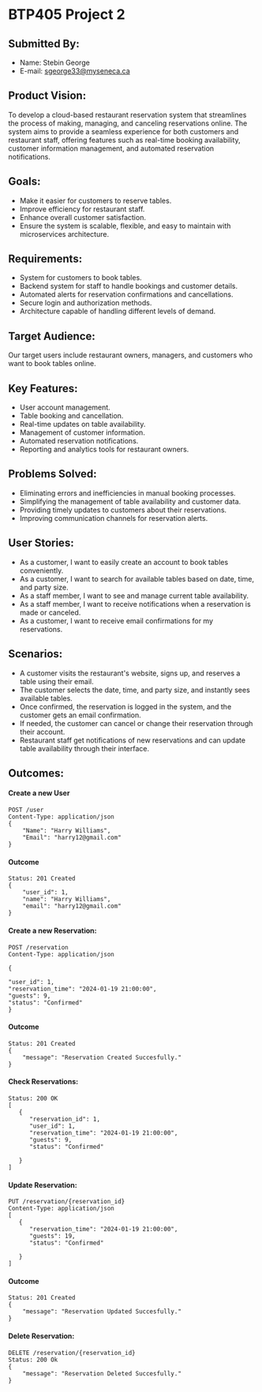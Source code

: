 # BTP405 Project 2

## Submitted By:

- Name: Stebin George
- E-mail: sgeorge33@myseneca.ca


## Product Vision:

To develop a cloud-based restaurant reservation system that streamlines the process of making, managing, and canceling reservations online. The system aims to provide a seamless experience for both customers and restaurant staff, offering features such as real-time booking availability, customer information management, and automated reservation notifications.

## Goals:

- Make it easier for customers to reserve tables.
- Improve efficiency for restaurant staff.
- Enhance overall customer satisfaction.
- Ensure the system is scalable, flexible, and easy to maintain with microservices architecture.

## Requirements:

- System for customers to book tables.
- Backend system for staff to handle bookings and customer details.
- Automated alerts for reservation confirmations and cancellations.
- Secure login and authorization methods.
- Architecture capable of handling different levels of demand.

## Target Audience:

Our target users include restaurant owners, managers, and customers who want to book tables online.


## Key Features:

- User account management.
- Table booking and cancellation.
- Real-time updates on table availability.
- Management of customer information.
- Automated reservation notifications.
- Reporting and analytics tools for restaurant owners.



## Problems Solved:

- Eliminating errors and inefficiencies in manual booking processes.
- Simplifying the management of table availability and customer data.
- Providing timely updates to customers about their reservations.
- Improving communication channels for reservation alerts.




## User Stories:

- As a customer, I want to easily create an account to book tables conveniently.
- As a customer, I want to search for available tables based on date, time, and party size.
- As a staff member, I want to see and manage current table availability.
- As a staff member, I want to receive notifications when a reservation is made or canceled.
- As a customer, I want to receive email confirmations for my reservations.



## Scenarios:

- A customer visits the restaurant's website, signs up, and reserves a table using their email.
- The customer selects the date, time, and party size, and instantly sees available tables.
- Once confirmed, the reservation is logged in the system, and the customer gets an email confirmation.
- If needed, the customer can cancel or change their reservation through their account.
- Restaurant staff get notifications of new reservations and can update table availability through their interface.

## Outcomes: 

#### Create a new User

```
POST /user
Content-Type: application/json
{
    "Name": "Harry Williams",
    "Email": "harry12@gmail.com"
}
```
#### Outcome
```
Status: 201 Created
{
    "user_id": 1,
    "name": "Harry Williams",
    "email": "harry12@gmail.com"
}
```


#### Create a new Reservation:

```
POST /reservation
Content-Type: application/json

{

"user_id": 1,
"reservation_time": "2024-01-19 21:00:00",
"guests": 9,
"status": "Confirmed"
}
```

#### Outcome
```
Status: 201 Created
{
    "message": "Reservation Created Succesfully."
}
```


#### Check Reservations:

```
Status: 200 OK
[
   {
      "reservation_id": 1,
      "user_id": 1,
      "reservation_time": "2024-01-19 21:00:00",
      "guests": 9,
      "status": "Confirmed"

   }
]
```
#### Update Reservation:

```
PUT /reservation/{reservation_id}
Content-Type: application/json
[
   {
      "reservation_time": "2024-01-19 21:00:00",
      "guests": 19,
      "status": "Confirmed"

   }
]

```
#### Outcome
```
Status: 201 Created
{
    "message": "Reservation Updated Succesfully."
}
```

#### Delete Reservation:

```
DELETE /reservation/{reservation_id}
Status: 200 Ok
{
    "message": "Reservation Deleted Succesfully."
}
```
